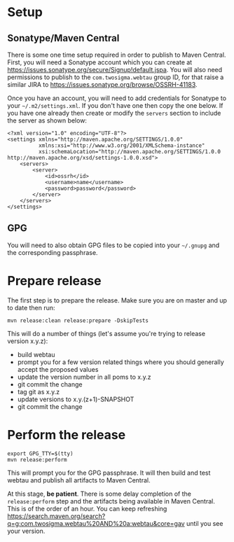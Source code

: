 # Setup

## Sonatype/Maven Central

There is some one time setup required in order to publish to Maven Central.  First, you will need a Sonatype account which
you can create at https://issues.sonatype.org/secure/Signup!default.jspa.  You will also need permissions to publish to
the `com.twosigma.webtau` group ID, for that raise a similar JIRA to https://issues.sonatype.org/browse/OSSRH-41183.

Once you have an account, you will need to add credentials for Sonatype to your `~/.m2/settings.xml`.  If you don't have
one then copy the one below.  If you have one already then create or modify the `servers` section to include the server
as shown below:

```
<?xml version="1.0" encoding="UTF-8"?>
<settings xmlns="http://maven.apache.org/SETTINGS/1.0.0"
          xmlns:xsi="http://www.w3.org/2001/XMLSchema-instance"
          xsi:schemaLocation="http://maven.apache.org/SETTINGS/1.0.0 http://maven.apache.org/xsd/settings-1.0.0.xsd">
    <servers>
        <server>
            <id>ossrh</id>
            <username>name</username>
            <password>password</password>
        </server>
    </servers>
</settings>
```

## GPG

You will need to also obtain GPG files to be copied into your `~/.gnupg` and the corresponding passphrase.


# Prepare release

The first step is to prepare the release.  Make sure you are on master and up to date then run:

```
mvn release:clean release:prepare -DskipTests
```

This will do a number of things (let's assume you're trying to release version x.y.z):
* build webtau
* prompt you for a few version related things where you should generally accept the proposed values
* update the version number in all poms to x.y.z
* git commit the change
* tag git as x.y.z
* update versions to x.y.(z+1)-SNAPSHOT
* git commit the change

# Perform the release

```
export GPG_TTY=$(tty)
mvn release:perform
```

This will prompt you for the GPG passphrase.  It will then build and test webtau and publish all artifacts to Maven Central.

At this stage, **be patient**.  There is some delay completion of the `release:perform` step and the artifacts being
available in Maven Central.  This is of the order of an hour.  You can keep refreshing https://search.maven.org/search?q=g:com.twosigma.webtau%20AND%20a:webtau&core=gav
until you see your version.
